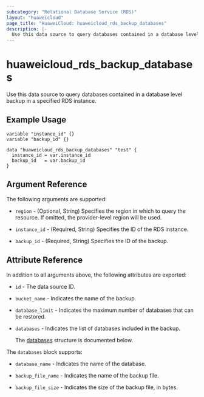 ```yaml
---
subcategory: "Relational Database Service (RDS)"
layout: "huaweicloud"
page_title: "HuaweiCloud: huaweicloud_rds_backup_databases"
description: |-
  Use this data source to query databases contained in a database level backup in a specified RDS instance.
---
```


# huaweicloud_rds_backup_databases

Use this data source to query databases contained in a database level backup in a specified RDS instance.

## Example Usage

```hcl
variable "instance_id" {}
variable "backup_id" {}

data "huaweicloud_rds_backup_databases" "test" {
  instance_id = var.instance_id
  backup_id   = var.backup_id
}
```

## Argument Reference

The following arguments are supported:

* `region` - (Optional, String) Specifies the region in which to query the resource.
  If omitted, the provider-level region will be used.

* `instance_id` - (Required, String) Specifies the ID of the RDS instance.

* `backup_id` - (Required, String) Specifies the ID of the backup.

## Attribute Reference

In addition to all arguments above, the following attributes are exported:

* `id` - The data source ID.

* `bucket_name` - Indicates the name of the backup.

* `database_limit` - Indicates the maximum number of databases that can be restored.

* `databases` - Indicates the list of databases included in the backup.

  The [databases](#databases_struct) structure is documented below.

<a name="databases_struct"></a>
The `databases` block supports:

* `database_name` - Indicates the name of the database.

* `backup_file_name` - Indicates the name of the backup file.

* `backup_file_size` - Indicates the size of the backup file, in bytes.
